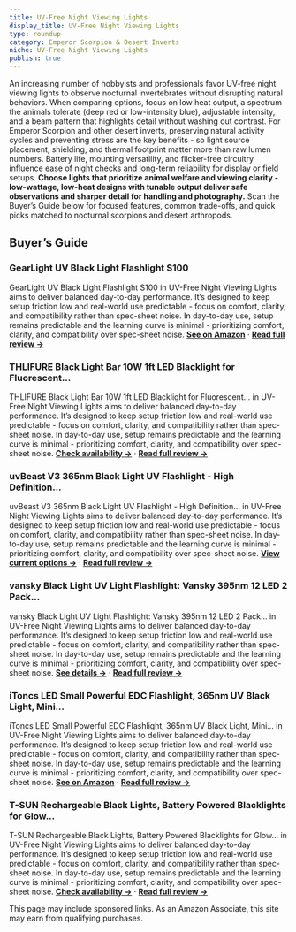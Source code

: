 ```yaml
---
title: UV-Free Night Viewing Lights
display_title: UV-Free Night Viewing Lights
type: roundup
category: Emperor Scorpion & Desert Inverts
niche: UV-Free Night Viewing Lights
publish: true
---
```


<p>An increasing number of hobbyists and professionals favor UV-free night viewing lights to observe nocturnal invertebrates without disrupting natural behaviors. When comparing options, focus on low heat output, a spectrum the animals tolerate (deep red or low-intensity blue), adjustable intensity, and a beam pattern that highlights detail without washing out contrast. For Emperor Scorpion and other desert inverts, preserving natural activity cycles and preventing stress are the key benefits - so light source placement, shielding, and thermal footprint matter more than raw lumen numbers. Battery life, mounting versatility, and flicker-free circuitry influence ease of night checks and long-term reliability for display or field setups. <strong>Choose lights that prioritize animal welfare and viewing clarity - low-wattage, low-heat designs with tunable output deliver safe observations and sharper detail for handling and photography.</strong> Scan the Buyer’s Guide below for focused features, common trade-offs, and quick picks matched to nocturnal scorpions and desert arthropods.</p>

<h2>Buyer’s Guide</h2>
<h3>GearLight UV Black Light Flashlight S100</h3>
<p>GearLight UV Black Light Flashlight S100 in UV-Free Night Viewing Lights aims to deliver balanced day-to-day performance. It’s designed to keep setup friction low and real-world use predictable - focus on comfort, clarity, and compatibility rather than spec-sheet noise. In day-to-day use, setup remains predictable and the learning curve is minimal - prioritizing comfort, clarity, and compatibility over spec-sheet noise. <a href="https://amzn.to/48CjqVM" target="_blank" rel="nofollow sponsored noopener noopener" target="_blank"><strong>See on Amazon</strong></a> · <a href="/reviews/gearlight-uv-black-light-flashlight-s100-2-pack-mini-blacklight-ultravi-33833a79/"><strong>Read full review &rarr;</strong></a></p>
<h3>THLIFURE Black Light Bar 10W 1ft LED Blacklight for Fluorescent…</h3>
<p>THLIFURE Black Light Bar 10W 1ft LED Blacklight for Fluorescent… in UV-Free Night Viewing Lights aims to deliver balanced day-to-day performance. It’s designed to keep setup friction low and real-world use predictable - focus on comfort, clarity, and compatibility rather than spec-sheet noise. In day-to-day use, setup remains predictable and the learning curve is minimal - prioritizing comfort, clarity, and compatibility over spec-sheet noise. <a href="https://amzn.to/43oKjZC" target="_blank" rel="nofollow sponsored noopener noopener" target="_blank"><strong>Check availability &rarr;</strong></a> · <a href="/reviews/thlifure-black-light-bar-10w-1ft-led-blacklight-for-fluorescent-tapestr-ebf094fd/"><strong>Read full review &rarr;</strong></a></p>
<h3>uvBeast V3 365nm Black Light UV Flashlight  -  High Definition…</h3>
<p>uvBeast V3 365nm Black Light UV Flashlight  -  High Definition… in UV-Free Night Viewing Lights aims to deliver balanced day-to-day performance. It’s designed to keep setup friction low and real-world use predictable - focus on comfort, clarity, and compatibility rather than spec-sheet noise. In day-to-day use, setup remains predictable and the learning curve is minimal - prioritizing comfort, clarity, and compatibility over spec-sheet noise. <a href="https://amzn.to/43qeW0K" target="_blank" rel="nofollow sponsored noopener noopener" target="_blank"><strong>View current options &rarr;</strong></a> · <a href="/reviews/uvbeast-v3-365nm-black-light-uv-flashlight-high-definition-ultraviolet-cf5a2b9c/"><strong>Read full review &rarr;</strong></a></p>
<h3>vansky Black Light UV Light Flashlight: Vansky 395nm 12 LED 2 Pack…</h3>
<p>vansky Black Light UV Light Flashlight: Vansky 395nm 12 LED 2 Pack… in UV-Free Night Viewing Lights aims to deliver balanced day-to-day performance. It’s designed to keep setup friction low and real-world use predictable - focus on comfort, clarity, and compatibility rather than spec-sheet noise. In day-to-day use, setup remains predictable and the learning curve is minimal - prioritizing comfort, clarity, and compatibility over spec-sheet noise. <a href="https://amzn.to/4hiMrIm" target="_blank" rel="nofollow sponsored noopener noopener" target="_blank"><strong>See details &rarr;</strong></a> · <a href="/reviews/vansky-black-light-uv-light-flashlight-vansky-395nm-12-led-2-pack-ultra-2ae1c6ea/"><strong>Read full review &rarr;</strong></a></p>
<h3>iToncs LED Small Powerful EDC Flashlight, 365nm UV Black Light, Mini…</h3>
<p>iToncs LED Small Powerful EDC Flashlight, 365nm UV Black Light, Mini… in UV-Free Night Viewing Lights aims to deliver balanced day-to-day performance. It’s designed to keep setup friction low and real-world use predictable - focus on comfort, clarity, and compatibility rather than spec-sheet noise. In day-to-day use, setup remains predictable and the learning curve is minimal - prioritizing comfort, clarity, and compatibility over spec-sheet noise. <a href="https://amzn.to/3IRsAmV" target="_blank" rel="nofollow sponsored noopener noopener" target="_blank"><strong>See on Amazon</strong></a> · <a href="/reviews/itoncs-led-small-powerful-edc-flashlight-365nm-uv-black-light-mini-led-a03cb4ed/"><strong>Read full review &rarr;</strong></a></p>
<h3>T-SUN Rechargeable Black Lights, Battery Powered Blacklights for Glow…</h3>
<p>T-SUN Rechargeable Black Lights, Battery Powered Blacklights for Glow… in UV-Free Night Viewing Lights aims to deliver balanced day-to-day performance. It’s designed to keep setup friction low and real-world use predictable - focus on comfort, clarity, and compatibility rather than spec-sheet noise. In day-to-day use, setup remains predictable and the learning curve is minimal - prioritizing comfort, clarity, and compatibility over spec-sheet noise. <a href="https://amzn.to/470lzJy" target="_blank" rel="nofollow sponsored noopener noopener" target="_blank"><strong>Check availability &rarr;</strong></a> · <a href="/reviews/t-sun-rechargeable-black-lights-battery-powered-blacklights-for-glow-pa-980127c5/"><strong>Read full review &rarr;</strong></a></p>
<aside class="disclosure">This page may include sponsored links. As an Amazon Associate, this site may earn from qualifying purchases.</aside>

